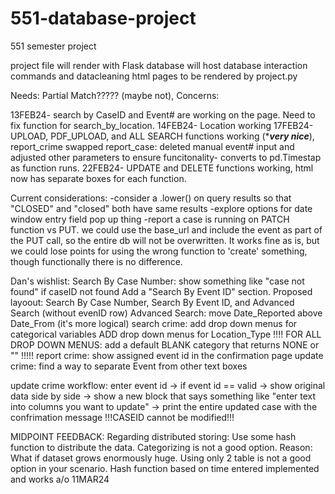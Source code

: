 # 551-database-project
551 semester project

project file will render with Flask
database will host database interaction commands and datacleaning
html pages to be rendered by project.py

Needs: Partial Match????? (maybe not), 
Concerns: 


13FEB24- search by CaseID and Event# are working on the page. Need to fix function for search_by_location. 
14FEB24- Location working
17FEB24- UPLOAD, PDF_UPLOAD, and ALL SEARCH functions working (****very nice***), report_crime swapped report_case: deleted manual event# input and adjusted other parameters to ensure funcitonality- converts to pd.Timestap as function runs.
22FEB24- UPDATE and DELETE functions working, html now has separate boxes for each function.

Current considerations:
  -consider a .lower() on query results so that "CLOSED" and "closed" both have same results
  -explore options for date window entry field pop up thing
  -report a case is running on PATCH function vs PUT. we could use the base_url and include the event as part of the PUT call, so the entire db will not be overwritten. It works fine as is, but we could lose         points for using the wrong function to 'create' something, though functionally there is no difference.
  
Dan's wishlist:
Search By Case Number: show something like "case not found" if caseID not found
Add a "Search By Event ID" section. Proposed layoout: Search By Case Number, Search By Event ID, and Advanced Search (without evenID row)
Advanced Search: move Date_Reported above Date_From (it's more logical)
search crime: add drop down menus for categorical variables
ADD drop down menus for Location_Type
!!!! FOR ALL DROP DOWN MENUS: add a default BLANK category that returns NONE or "" !!!!!
report crime: show assigned event id in the confirmation page
update crime: find a way to separate Event from other text boxes

update crime workflow: 
enter event id -> if event id == valid -> show original data side by side -> show a new block that says something like "enter text into columns you want to update" -> print the entire updated case with the confrimation message
!!!CASEID cannot be modified!!!

MIDPOINT FEEDBACK: Regarding distributed storing: Use some hash function to distribute the data. Categorizing is not a good option.
Reason: What if dataset grows enormously huge. Using only 2 table is not a good option in your scenario.
Hash function based on time entered implemented and works a/o 11MAR24
